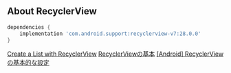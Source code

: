 ## About RecyclerView

```bundle.gradle
dependencies {
    implementation 'com.android.support:recyclerview-v7:28.0.0'
}
```

[Create a List with RecyclerView](https://developer.android.com/guide/topics/ui/layout/recyclerview)
[RecyclerViewの基本](https://qiita.com/naoi/items/f8a19d6278147e98bbc2)
[[Android] RecyclerView の基本的な設定](https://akira-watson.com/android/recyclerview.html)
